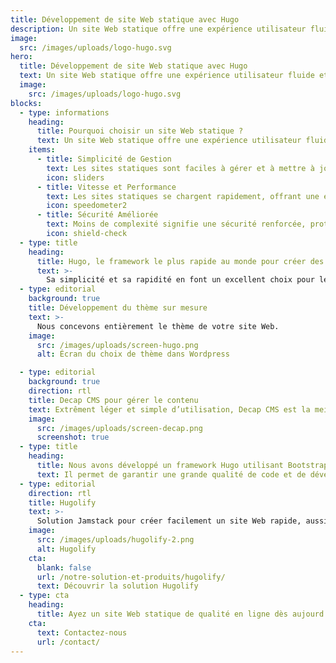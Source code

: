 ```yaml
---
title: Développement de site Web statique avec Hugo
description: Un site Web statique offre une expérience utilisateur fluide et rapide.
image:
  src: /images/uploads/logo-hugo.svg
hero:
  title: Développement de site Web statique avec Hugo
  text: Un site Web statique offre une expérience utilisateur fluide et rapide.
  image:
    src: /images/uploads/logo-hugo.svg
blocks:
  - type: informations
    heading:
      title: Pourquoi choisir un site Web statique ?
      text: Un site Web statique offre une expérience utilisateur fluide et rapide. Il se charge rapidement, est sécurisé, et est facile à maintenir. Cela signifie une rétention plus élevée des visiteurs, une meilleure sécurité, et moins de tracas de gestion.
    items:
      - title: Simplicité de Gestion
        text: Les sites statiques sont faciles à gérer et à mettre à jour, vous permettant de vous concentrer sur le contenu.
        icon: sliders
      - title: Vitesse et Performance
        text: Les sites statiques se chargent rapidement, offrant une expérience utilisateur exceptionnelle.
        icon: speedometer2
      - title: Sécurité Améliorée
        text: Moins de complexité signifie une sécurité renforcée, protégeant votre site contre les menaces.
        icon: shield-check
  - type: title
    heading:
      title: Hugo, le framework le plus rapide au monde pour créer des sites Web
      text: >-
        Sa simplicité et sa rapidité en font un excellent choix pour les sites Web statiques. Nous pouvons personnaliser votre site Web Hugo pour qu'il réponde à vos besoins spécifiques. Que vous souhaitiez un blog, une page personnelle ou un site Web professionnel, Hugo peut tout gérer efficacement.
  - type: editorial
    background: true
    title: Développement du thème sur mesure
    text: >-
      Nous concevons entièrement le thème de votre site Web.
    image:
      src: /images/uploads/screen-hugo.png
      alt: Écran du choix de thème dans Wordpress

  - type: editorial
    background: true
    direction: rtl
    title: Decap CMS pour gérer le contenu
    text: Extrêment léger et simple d’utilisation, Decap CMS est la meilleure solution pour éditer des site Web statique en Headless.
    image:
      src: /images/uploads/screen-decap.png
      screenshot: true
  - type: title
    heading:
      title: Nous avons développé un framework Hugo utilisant Bootstrap et Decap CMS
      text: Il permet de garantir une grande qualité de code et de développer plus rapidement.
  - type: editorial
    direction: rtl
    title: Hugolify
    text: >-
      Solution Jamstack pour créer facilement un site Web rapide, aussi accessible que possible et à faible émission de carbone. Tout en ayant un espace admin dédié et simplifié.
    image:
      src: /images/uploads/hugolify-2.png
      alt: Hugolify
    cta:
      blank: false
      url: /notre-solution-et-produits/hugolify/
      text: Découvrir la solution Hugolify
  - type: cta
    heading:
      title: Ayez un site Web statique de qualité en ligne dès aujourd’hui
    cta:
      text: Contactez-nous
      url: /contact/
---
```


